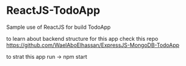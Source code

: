 # ReactJS-TodoApp
Sample use of  ReactJS for build TodoApp

to learn about backend structure for this app check this repo 
https://github.com/WaelAboElhassan/ExpressJS-MongoDB-TodoApp


to strat this app run -> npm start
